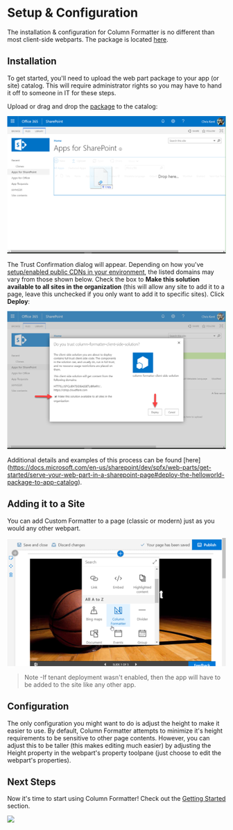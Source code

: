# Setup & Configuration

The installation & configuration for Column Formatter is no different than most client-side webparts. The package is located [here](../../../assets/column-formatter.sppkg).

## Installation

To get started, you'll need to upload the web part package to your app (or site) catalog. This will require administrator rights so you may have to hand it off to someone in IT for these steps.

Upload or drag and drop the [package](../../../assets/column-formatter.sppkg) to the catalog:

![Dragging onto the App Catalog](./assets/AppCatalogUpload.png)

The Trust Confirmation dialog will appear. Depending on how you've [setup/enabled public CDNs in your environment](https://docs.microsoft.com/en-us/sharepoint/dev/spfx/web-parts/get-started/hosting-webpart-from-office-365-cdn#enable-cdn-in-your-office-365-tenant), the listed domains may vary from those shown below. Check the box to **Make this solution available to all sites in the organization** (this will allow any site to add it to a page, leave this unchecked if you only want to add it to specific sites). Click **Deploy**:

![Trust Confirmation](./assets/AppCatalogDeploy.png)

Additional details and examples of this process can be found [here] (https://docs.microsoft.com/en-us/sharepoint/dev/spfx/web-parts/get-started/serve-your-web-part-in-a-sharepoint-page#deploy-the-helloworld-package-to-app-catalog).

## Adding it to a Site

You can add Custom Formatter to a page (classic or modern) just as you would any other webpart.

![Add to a site](./assets/AddToPage.png)

>Note -If tenant deployment wasn't enabled, then the app will have to be added to the site like any other app.

## Configuration

The only configuration you might want to do is adjust the height to make it easier to use. By default, Column Formatter attempts to minimize it's height requirements to be sensitive to other page contents. However, you can adjust this to be taller (this makes editing much easier) by adjusting the Height property in the webpart's property toolpane (just choose to edit the webpart's properties).

## Next Steps

Now it's time to start using Column Formatter! Check out the [Getting Started](./getting-started.md) section.

![](https://telemetry.sharepointpnp.com/sp-dev-solutions/solutions/ColumnFormatter/wiki/Setup)
